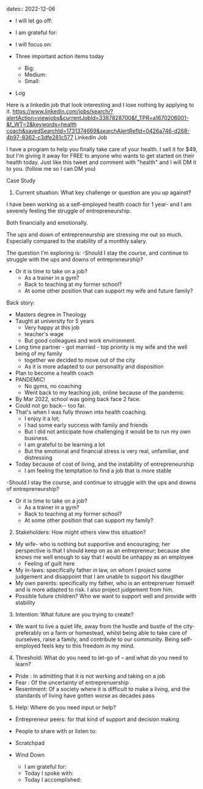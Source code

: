 dates:: 2022-12-06

- I will let go off:
- I am grateful for:
- I will focus on:

- Three important action items today
	- Big:
	- Medium:
	- Small:

- Log

Here is a linkedin job that look interesting and I lose nothing by applying to it.
[https://www.linkedin.com/jobs/search/?alertAction=viewjobs&currentJobId=3387828700&f_TPR=a1670206001-&f_WT=2&keywords=health coach&savedSearchId=1731374669&searchAlertRefId=0426a746-d268-4b97-8362-c3dfe281c577](https://www.linkedin.com/jobs/search/?alertAction=viewjobs&currentJobId=3387828700&f_TPR=a1670206001-&f_WT=2&keywords=health%20coach&savedSearchId=1731374669&searchAlertRefId=0426a746-d268-4b97-8362-c3dfe281c577) LinkedIn Job

I have a program to help you finally take care of your health. I sell it for $49, but I'm giving it away for FREE to anyone who wants to get started on their health today. Just like this tweet and comment with "health" and I will DM it to you. (follow me so I can DM you)

Case Study

1. Current situation: What key challenge or question are you up against?

I have been working as a self-employed health coach for 1 year- and I am severely feeling the struggle of entrepreneurship. 

Both financially and emotionally.

The ups and down of entrepreneurship are stressing me out so much. Especially compared to the stability of a monthly salary.

The question I'm exploring is:
-Should I stay the course, and continue to struggle with the ups and downs of entrepreneurship?
- Or it is time to take on a job?
	- As a trainer in a gym? 
	- Back to teaching at my former school?
	- At some other position that can support my wife and future family?

Back story:
- Masters degree in Theology
- Taught at university for 5 years
	- Very happy at this job
	- teacher's wage
	- But good colleagues and work environment.
- Long time partner - got married - top priority is my wife and the well being of my family
	- together we decided to move out of the city
	- As it is more adapted to our personality and disposition
- Plan to become a health coach
- PANDEMIC!
	- No gyms, no coaching
	- Went back to my teaching job, online because of the pandemic
- By Mar 2022, school was going back face 2 face.
- Could not go back-- too far.
- That's when I was fully thrown into health coaching.
	- I enjoy it a lot; 
	- I had some early success with family and friends
	- But I did not anticipate how challenging it would be to run my own business.
	- I am grateful to be learning a lot
	- But the emotional and financial stress is very real, unfamiliar, and distressing
- Today because of cost of living, and the instability of entrepreneurship
	- I am feeling the temptation to find a job that is more stable

-Should I stay the course, and continue to struggle with the ups and downs of entrepreneurship?
- Or it is time to take on a job?
	- As a trainer in a gym? 
	- Back to teaching at my former school?
	- At some other position that can support my family?

2.  Stakeholders: How might others view this situation?
- My wife- who is nothing but supportive and encouraging; her perspective is that I should keep on as an entrepreneur; because she knows me well enough to say that I would be unhappy as an employee
	- Feeling of guilt here
- My in-laws: specifically father in law, on whom I project some judgement and disappoint that I am unable to support his daugther
- My own parents: specifically my father, who is an entreprenuer himself and is more adapted to risk. I also project judgement from him. 
- Possible future children? Who we want to support well and provide with stability

3.  Intention: What future are you trying to create?
- We want to live a quiet life, away from the hustle and bustle of the city- preferably on a farm or homestead, whilst being able to take care of ourselves, raise a family, and contribute to our community. Being self-employed feels key to this freedom in my mind.
	
4.  Threshold: What do you need to let-go of – and what do you need to learn?
- Pride : In admitting that it is not working and taking on a job
- Fear : Of the uncertainty of entreprenuership 
- Resentment: Of a society where it is difficult to make a living, and the standards of living have gotten worse as decades pass

5.  Help: Where do you need input or help?
- Entrepreneur peers: for that kind of support and decision making
- People to share with or listen to:

- Scratchpad

- Wind Down
	- I am grateful for:
	- Today I spoke with:
	- Today I accomplished: